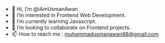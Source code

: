 - 👋 Hi, I’m @iAmUsmanAwan
- 👀 I’m interested in Frontend Web Development.
- 🌱 I’m currently learning Javascript.
- 💞️ I’m looking to collaborate on Frontend projects.
- 📫 How to reach me : muhammadusmanawan88@gmail.com
        

<!---
iAmUsmanAwan/iAmUsmanAwan is a ✨ special ✨ repository because its `README.md` (this file) appears on your GitHub profile.
You can click the Preview link to take a look at your changes.
--->
